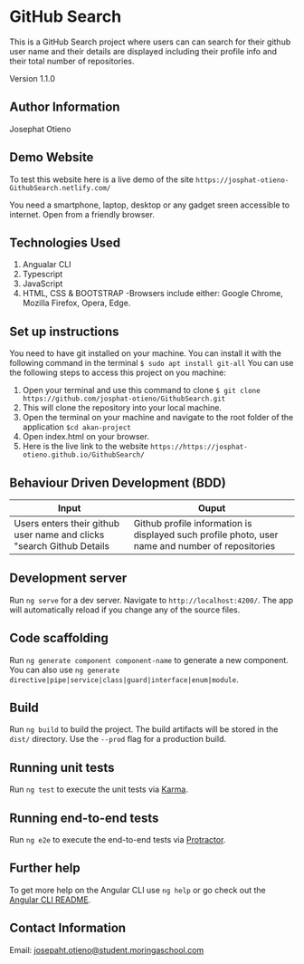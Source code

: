 # GitHub Search 

This is a GitHub Search project where users can can search for their github user name and their details are displayed including their profile info and their total number of repositories.

Version 1.1.0

## Author Information

Josephat Otieno

## Demo Website
To test this website here is a live demo of the site `https://josphat-otieno-GithubSearch.netlify.com/`

You need a smartphone, laptop, desktop or any gadget sreen accessible to internet. Open from a friendly browser.

## Technologies Used

1. Angualar CLI
2. Typescript
3. JavaScript
4. HTML, CSS & BOOTSTRAP
-Browsers include either: Google Chrome, Mozilla Firefox, Opera, Edge.

## Set up instructions
 You need to have git installed on your machine. You can install it with the following command in the terminal
 `$ sudo apt install git-all`
 You can use the following steps to access this project on you machine:
 1. Open your terminal and use this command to clone `$ git clone https://github.com/josphat-otieno/GithubSearch.git`
 2. This will clone the repository into your local machine.
 3. Open the terminal on your machine and navigate to the root folder of the application  `$cd akan-project`
 4. Open index.html on your browser.
 5. Here is the live link to the website `https://https://josphat-otieno.github.io/GithubSearch/`

## Behaviour Driven Development (BDD)
| Input                    	| Ouput                                                                                        	|
|--------------------------	|----------------------------------------------------------------------------------------------	|
|Users enters their github user name and clicks "search Github Details  | Github profile information is displayed such profile photo, user name and number of repositories  |



## Development server

Run `ng serve` for a dev server. Navigate to `http://localhost:4200/`. The app will automatically reload if you change any of the source files.

## Code scaffolding

Run `ng generate component component-name` to generate a new component. You can also use `ng generate directive|pipe|service|class|guard|interface|enum|module`.

## Build

Run `ng build` to build the project. The build artifacts will be stored in the `dist/` directory. Use the `--prod` flag for a production build.

## Running unit tests

Run `ng test` to execute the unit tests via [Karma](https://karma-runner.github.io).

## Running end-to-end tests

Run `ng e2e` to execute the end-to-end tests via [Protractor](http://www.protractortest.org/).

## Further help

To get more help on the Angular CLI use `ng help` or go check out the [Angular CLI README](https://github.com/angular/angular-cli/blob/master/README.md).

## Contact Information

Email: josepaht.otieno@student.moringaschool.com

